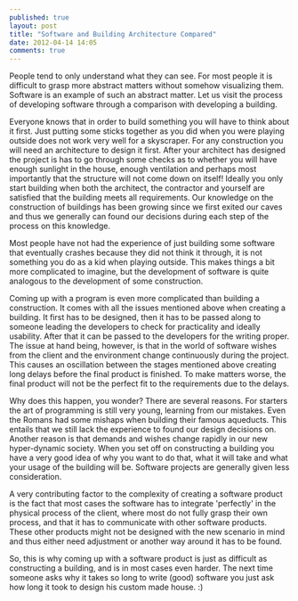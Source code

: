 ```yaml
---
published: true
layout: post
title: "Software and Building Architecture Compared"
date: 2012-04-14 14:05
comments: true
---
```


People tend to only understand what they can see. For most people it is
difficult to grasp more abstract matters without somehow visualizing them.
Software is an example of such an abstract matter. Let us visit the process of
developing software through a comparison with developing a building.

<!-- more -->

Everyone knows that in order to build something you will have to think about it
first. Just putting some sticks together as you did when you were playing
outside does not work very well for a skyscraper. For any construction you will
need an architecture to design it first. After your architect has designed the
project is has to go through some checks as to whether you will have enough
sunlight in the house, enough ventilation and perhaps most importantly that the
structure will not come down on itself! Ideally you only start building when
both the architect, the contractor and yourself are satisfied that the building
meets all requirements. Our knowledge on the construction of buildings has been
growing since we first exited our caves and thus we generally can found our
decisions during each step of the process on this knowledge.

Most people have not had the experience of just building some software that
eventually crashes because they did not think it through, it is not something
you do as a kid when playing outside. This makes things a bit more complicated
to imagine, but the development of software is quite analogous to the
development of some construction.

Coming up with a program is even more complicated than building a construction.
It comes with all the issues mentioned above when creating a building. It first
has to be designed, then it has to be passed along to someone leading the
developers to check for practicality and ideally usability. After that it can be
passed to the developers for the writing proper. The issue at hand being,
however, is that in the world of software wishes from the client and the
environment change continuously during the project. This causes an oscillation
between the stages mentioned above creating long delays before the final product
is finished. To make matters worse, the final product will not be the perfect
fit to the requirements due to the delays.

Why does this happen, you wonder? There are several reasons. For starters the
art of programming is still very young, learning from our mistakes. Even the
Romans had some mishaps when building their famous aqueducts. This entails that
we still lack the experience to found our design decisions on. Another reason is
that demands and wishes change rapidly in our new hyper-dynamic society. When
you set off on constructing a building you have a very good idea of why you want
to do that, what it will take and what your usage of the building will be.
Software projects are generally given less consideration.

A very contributing factor to the complexity of creating a software product is
the fact that most cases the software has to integrate 'perfectly' in the
physical process of the client, where most do not fully grasp their own process,
and that it has to communicate with other software products. These other
products might not be designed with the new scenario in mind and thus either
need adjustment or another way around it has to be found.

So, this is why coming up with a software product is just as difficult as
constructing a building, and is in most cases even harder. The next time someone
asks why it takes so long to write (good) software you just ask how long it took
to design his custom made house. :)


<!-- Writing a program is quite complicated. It consists of many steps, most of which
are not even of a technical nature. It requires human interaction, figuring out
requirements and prioritizing them, scheduling of your resources (your
programmers), and continuous feedback to the client. Often you will have to deal
with changing requirements, either because the client decides he wants something
else, or because you discover edge cases when looking more closely at your
original requirements. Only after you have



When people ask me what I do I answer them that I build software. These same
people often cannot grasp why building software is so difficult. I would like to
compare the development of a software product with the development of a
building.

Everyone knows that in order to build a house you first need to get the proper
permissions. After you have received the permission you can start designing your
house. In order to design you will need to know what kind of family will live in
the building, will they have kids, or is it a house for elderly people? What is
the environment the building will be build? Is it dry with soft ground or will
it be in a wet climate on hard rocks?

No grasp on the physical sense of software. Difficult to imagine/abstract. -->
